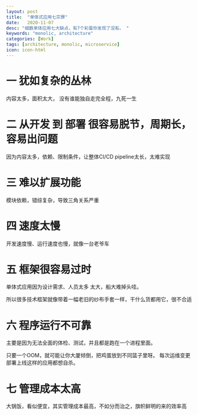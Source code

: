 ```yaml
---
layout: post
title:  "单体式应用七宗罪"
date:   2020-11-07
desc: "细数单体应用七大缺点，有7个彩蛋你发现了没有。 "
keywords: "monolic, architecture"
categories: [Work]
tags: [architecture, monolic, microservice]
icon: icon-html
---
```

# 一 犹如复杂的丛林
内容太多，面积太大， 没有谁能独自走完全程，九死一生
# 二 从开发 到 部署 很容易脱节，周期长，容易出问题
因为内容太多，依赖、限制条件，让整体CI/CD pipeline太长，太难实现
# 三 难以扩展功能
模块依赖，错综复杂，导致三角关系严重
# 四 速度太慢
开发速度慢、运行速度也慢，就像一台老爷车
# 五 框架很容易过时
单体式应用因为设计需求、人员太多 太大，船大难掉头哇。

所以很多技术框架就像带着一幅老旧的纱布手套一样，干什么货都用它，很不合适

# 六 程序运行不可靠
主要是因为无法全面的体检、测试，并且都是跑在一个进程里面。

只要一个OOM，就可能让你大厦倾倒，把鸡蛋放到不同篮子里呀。 每次运维变更部署上线这样的应用都想自杀。

# 七 管理成本太高
大锅饭，看似便宜，其实管理成本最高，不如分而治之，旗帜鲜明的来的效率高

